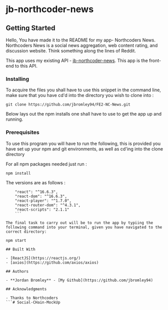 # jb-northcoder-news

## Getting Started

Hello,
You have made it to the README for my app- Northcoders News.
Northcoders News is a social news aggregation, web content rating, and discussion website. Think something along the lines of Reddit.

This app uses my existing API - [jb-northcoder-news](https://jb-northcoder-news.herokuapp.com/).
This app is the front-end to this API.

### Installing

To acquire the files you shall have to use this snippet in the command line, make sure that you have cd'd into the directory you wish to clone into :

```
git clone https://github.com/jbromley94/FE2-NC-News.git
```

Below lays out the npm installs one shall have to use to get the app up and running.

### Prerequisites

To use this program you will have to run the following, this is provided you have set up your npm and git environments, as well as cd'ing into the clone directory

For all npm packages needed just run :

```
npm install
```

The versions are as follows :

````
    "react": "^16.6.3",
    "react-dom": "^16.6.3",
    "react-player": "^1.7.0",
    "react-router-dom": "^4.3.1",
    "react-scripts": "2.1.1"
    ```

The final task to carry out will be to run the app by typiing the following command into your terminal, given you have navigated to the correct directory:

npm start
````



```
## Built With

- [ReactJS](https://reactjs.org/)
- [axios](https://github.com/axios/axios)

## Authors

- **Jordan Bromley** - [My Github](https://github.com/jbromley94)

## Acknowledgments

- Thanks to Northcoders
```# Social-CHain-MockUp

